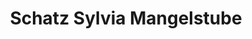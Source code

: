 ---
title: "Schatz Sylvia Mangelstube"
url: /augsburg/schatz-sylvia-mangelstube/
shop: Wäscherei
---